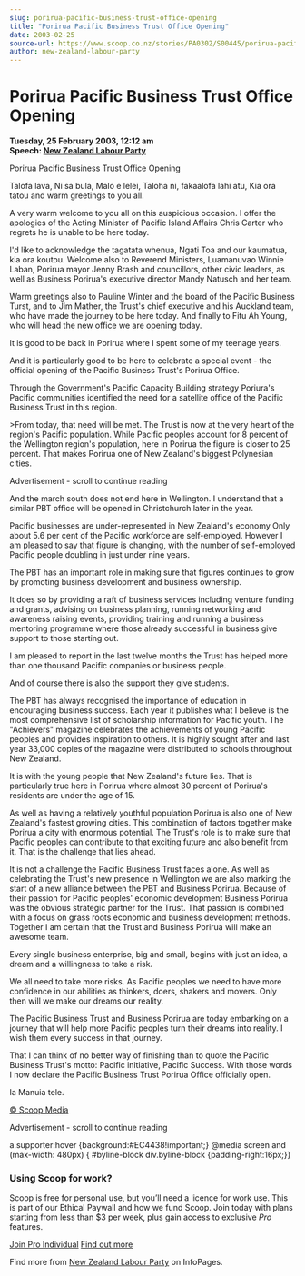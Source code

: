 ```yaml
---
slug: porirua-pacific-business-trust-office-opening
title: "Porirua Pacific Business Trust Office Opening"
date: 2003-02-25
source-url: https://www.scoop.co.nz/stories/PA0302/S00445/porirua-pacific-business-trust-office-opening.htm
author: new-zealand-labour-party
---
```

Porirua Pacific Business Trust Office Opening
=============================================

**Tuesday, 25 February 2003, 12:12 am**  
**Speech: [New Zealand Labour Party](https://info.scoop.co.nz/New_Zealand_Labour_Party)**

  
Porirua Pacific Business Trust Office Opening

Talofa lava, Ni sa bula, Malo e lelei, Taloha ni, fakaalofa lahi atu, Kia ora tatou and warm greetings to you all.

A very warm welcome to you all on this auspicious occasion. I offer the apologies of the Acting Minister of Pacific Island Affairs Chris Carter who regrets he is unable to be here today.

I'd like to acknowledge the tagatata whenua, Ngati Toa and our kaumatua, kia ora koutou. Welcome also to Reverend Ministers, Luamanuvao Winnie Laban, Porirua mayor Jenny Brash and councillors, other civic leaders, as well as Business Porirua's executive director Mandy Natusch and her team.

Warm greetings also to Pauline Winter and the board of the Pacific Business Turst, and to Jim Mather, the Trust's chief executive and his Auckland team, who have made the journey to be here today. And finally to Fitu Ah Young, who will head the new office we are opening today.

It is good to be back in Porirua where I spent some of my teenage years.

And it is particularly good to be here to celebrate a special event - the official opening of the Pacific Business Trust's Porirua Office.

Through the Government's Pacific Capacity Building strategy Poriura's Pacific communities identified the need for a satellite office of the Pacific Business Trust in this region.

\>From today, that need will be met. The Trust is now at the very heart of the region's Pacific population. While Pacific peoples account for 8 percent of the Wellington region's population, here in Porirua the figure is closer to 25 percent. That makes Porirua one of New Zealand's biggest Polynesian cities.

Advertisement - scroll to continue reading





And the march south does not end here in Wellington. I understand that a similar PBT office will be opened in Christchurch later in the year.

Pacific businesses are under-represented in New Zealand's economy Only about 5.6 per cent of the Pacific workforce are self-employed. However I am pleased to say that figure is changing, with the number of self-employed Pacific people doubling in just under nine years.

The PBT has an important role in making sure that figures continues to grow by promoting business development and business ownership.

It does so by providing a raft of business services including venture funding and grants, advising on business planning, running networking and awareness raising events, providing training and running a business mentoring programme where those already successful in business give support to those starting out.

I am pleased to report in the last twelve months the Trust has helped more than one thousand Pacific companies or business people.

And of course there is also the support they give students.

The PBT has always recognised the importance of education in encouraging business success. Each year it publishes what I believe is the most comprehensive list of scholarship information for Pacific youth. The "Achievers" magazine celebrates the achievements of young Pacific peoples and provides inspiration to others. It is highly sought after and last year 33,000 copies of the magazine were distributed to schools throughout New Zealand.

It is with the young people that New Zealand's future lies. That is particularly true here in Porirua where almost 30 percent of Porirua's residents are under the age of 15.

As well as having a relatively youthful population Porirua is also one of New Zealand's fastest growing cities. This combination of factors together make Porirua a city with enormous potential. The Trust's role is to make sure that Pacific peoples can contribute to that exciting future and also benefit from it. That is the challenge that lies ahead.

It is not a challenge the Pacific Business Trust faces alone. As well as celebrating the Trust's new presence in Wellington we are also marking the start of a new alliance between the PBT and Business Porirua. Because of their passion for Pacific peoples' economic development Business Porirua was the obvious strategic partner for the Trust. That passion is combined with a focus on grass roots economic and business development methods. Together I am certain that the Trust and Business Porirua will make an awesome team.

Every single business enterprise, big and small, begins with just an idea, a dream and a willingness to take a risk.

We all need to take more risks. As Pacific peoples we need to have more confidence in our abilities as thinkers, doers, shakers and movers. Only then will we make our dreams our reality.

The Pacific Business Trust and Business Porirua are today embarking on a journey that will help more Pacific peoples turn their dreams into reality. I wish them every success in that journey.

That I can think of no better way of finishing than to quote the Pacific Business Trust's motto: Pacific initiative, Pacific Success. With those words I now declare the Pacific Business Trust Porirua Office officially open.

Ia Manuia tele.

  

[© Scoop Media](http://www.scoop.co.nz/about/terms.html)  

Advertisement - scroll to continue reading



a.supporter:hover {background:#EC4438!important;} @media screen and (max-width: 480px) { #byline-block div.byline-block {padding-right:16px;}}

### Using Scoop for work?

Scoop is free for personal use, but you’ll need a licence for work use. This is part of our Ethical Paywall and how we fund Scoop. Join today with plans starting from less than $3 per week, plus gain access to exclusive _Pro_ features.  
  
[Join Pro Individual](https://pro.scoop.co.nz/Individual/?from=ProIn24) [Find out more](https://pro.scoop.co.nz/using-scoop-for-work/?from=ProIn24)

Find more from [New Zealand Labour Party](https://info.scoop.co.nz/New_Zealand_Labour_Party) on InfoPages.